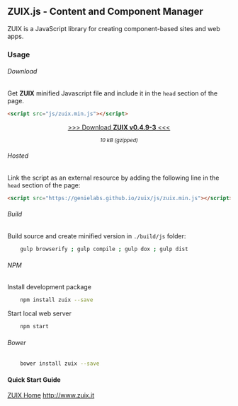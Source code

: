 ## ZUIX.js - Content and Component Manager

ZUIX is a JavaScript library for creating component-based sites and web apps.

### Usage

<a id="Getting_Started"></a>
###### Download

Get **ZUIX** minified Javascript file and include it in the `head` section of the page.

```html
<script src="js/zuix.min.js"></script>
```

<div align="center">

<a class="mdl-button mdl-js-button mdl-button--raised mdl-js-ripple-effect mdl-button--accent"
   href="https://genielabs.github.io/zuix/js/zuix.min.js">
   &gt;&gt;&gt; Download <strong>ZUIX v0.4.9-3</strong> &lt;&lt;&lt;
</a>

</div>
<div align="center"><small><em>10 kB (gzipped)</em></small></div>

###### Hosted

Link the script as an external resource by adding the following line in the ```head``` section of the page:

```html
<script src="https://genielabs.github.io/zuix/js/zuix.min.js"></script>
```

###### Build

Build source and create minified version in ```./build/js``` folder:

```bash
    gulp browserify ; gulp compile ; gulp dox ; gulp dist
```

###### NPM

Install development package

```bash
    npm install zuix --save
```

Start local web server

```bash
    npm start
```

###### Bower

```bash
    bower install zuix --save
```

#### Quick Start Guide

[ZUIX Home](https://genielabs.github.io/zuix/) http://www.zuix.it
